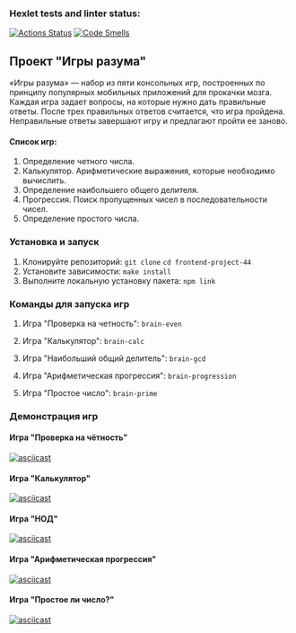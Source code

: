 ### Hexlet tests and linter status:

[![Actions Status](https://github.com/ValeriaZherditskaia/frontend-project-44/actions/workflows/hexlet-check.yml/badge.svg)](https://github.com/ValeriaZherditskaia/frontend-project-44/actions) [![Code Smells](https://sonarcloud.io/api/project_badges/measure?project=ValeriaZherditskaia_frontend-project-44&metric=code_smells)](https://sonarcloud.io/summary/new_code?id=ValeriaZherditskaia_frontend-project-44)

## Проект "Игры разума"

«Игры разума» — набор из пяти консольных игр, построенных по принципу популярных мобильных приложений для прокачки мозга.
Каждая игра задает вопросы, на которые нужно дать правильные ответы. После трех правильных ответов считается, что игра пройдена. Неправильные ответы завершают игру и предлагают пройти ее заново.

#### Список игр:

1. Определение четного числа.
2. Калькулятор. Арифметические выражения, которые необходимо вычислить.
3. Определение наибольшего общего делителя.
4. Прогрессия. Поиск пропущенных чисел в последовательности чисел.
5. Определение простого числа.

### Установка и запуск

1. Клонируйте репозиторий:
   `git clone`
   `cd frontend-project-44`
2. Установите зависимости:
   `make install`
3. Выполните локальную установку пакета:
   `npm link`

### Команды для запуска игр

1. Игра "Проверка на четность": `brain-even`

2. Игра "Калькулятор": `brain-calc`

3. Игра "Наибольший общий делитель": `brain-gcd`

4. Игра "Арифметическая прогрессия": `brain-progression`

5. Игра "Простое число": `brain-prime`

### Демонстрация игр

#### Игра "Проверка на чётность"

[![asciicast](https://asciinema.org/a/vWFJSer8q6JpTPfNWtmqqQwjI.svg)](https://asciinema.org/a/vWFJSer8q6JpTPfNWtmqqQwjI)

#### Игра "Калькулятор"

[![asciicast](https://asciinema.org/a/KPvebUXfX1svlgzEnZdwL6Ppy.svg)](https://asciinema.org/a/KPvebUXfX1svlgzEnZdwL6Ppy)

#### Игра "НОД"

[![asciicast](https://asciinema.org/a/oAvyaIvGdZ3tvBhDEm70VSqwZ)](https://asciinema.org/a/oAvyaIvGdZ3tvBhDEm70VSqwZ)

#### Игра "Арифметическая прогрессия"

[![asciicast](https://asciinema.org/a/91UUZ2SkWJ0r9Y18PlZ4568pX)](https://asciinema.org/a/91UUZ2SkWJ0r9Y18PlZ4568pX)

#### Игра "Простое ли число?"

[![asciicast](https://asciinema.org/a/YkXxi32N4KnlAMBooxfRZ0MDv.svg)](https://asciinema.org/a/YkXxi32N4KnlAMBooxfRZ0MDv)
